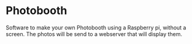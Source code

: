 # Photobooth
Software to make your own Photobooth using a Raspberry pi, without a screen. The photos will be send to a webserver that will display them. 
